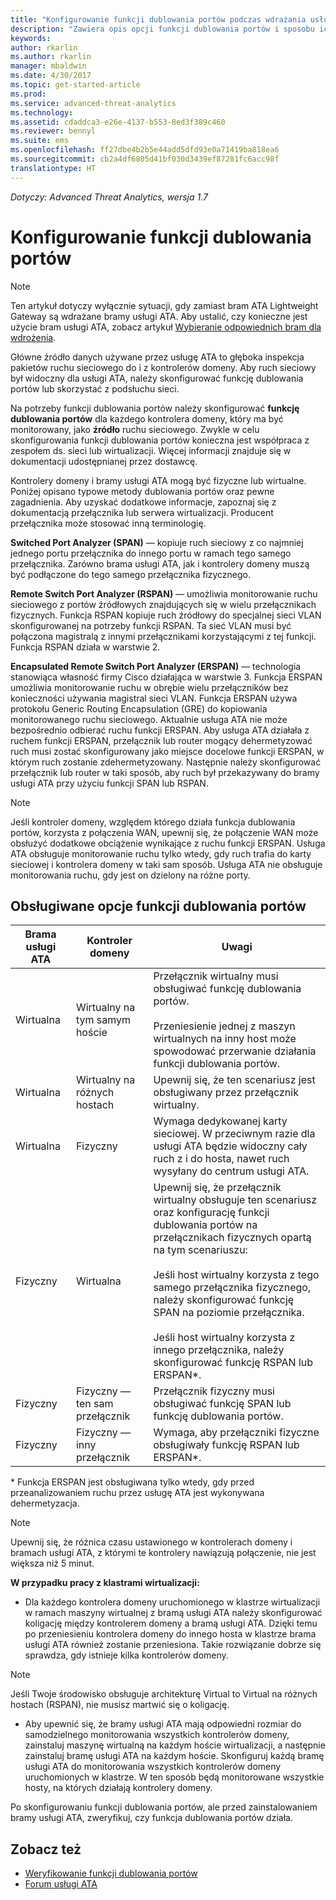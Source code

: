 ```yaml
---
title: "Konfigurowanie funkcji dublowania portów podczas wdrażania usługi Advanced Threat Analytics | Dokumentacja firmy Microsoft"
description: "Zawiera opis opcji funkcji dublowania portów i sposobu ich konfigurowana na potrzeby usługi ATA"
keywords: 
author: rkarlin
ms.author: rkarlin
manager: mbaldwin
ms.date: 4/30/2017
ms.topic: get-started-article
ms.prod: 
ms.service: advanced-threat-analytics
ms.technology: 
ms.assetid: cdaddca3-e26e-4137-b553-8ed3f389c460
ms.reviewer: bennyl
ms.suite: ems
ms.openlocfilehash: ff27dbe4b2b5e44add5dfd93e0a71419ba818ea6
ms.sourcegitcommit: cb2a4df6805d41bf030d3439ef87281fc6acc98f
translationtype: HT
---
```

*Dotyczy: Advanced Threat Analytics, wersja 1.7*



# <a name="configure-port-mirroring"></a>Konfigurowanie funkcji dublowania portów
> [!NOTE] 
> Ten artykuł dotyczy wyłącznie sytuacji, gdy zamiast bram ATA Lightweight Gateway są wdrażane bramy usługi ATA. Aby ustalić, czy konieczne jest użycie bram usługi ATA, zobacz artykuł [Wybieranie odpowiednich bram dla wdrożenia](/advanced-threat-analytics/plan-design/ata-capacity-planning#choosing-the-right-gateway-type-for-your-deployment).
 
Główne źródło danych używane przez usługę ATA to głęboka inspekcja pakietów ruchu sieciowego do i z kontrolerów domeny. Aby ruch sieciowy był widoczny dla usługi ATA, należy skonfigurować funkcję dublowania portów lub skorzystać z podsłuchu sieci.

Na potrzeby funkcji dublowania portów należy skonfigurować **funkcję dublowania portów** dla każdego kontrolera domeny, który ma być monitorowany, jako **źródło** ruchu sieciowego. Zwykle w celu skonfigurowania funkcji dublowania portów konieczna jest współpraca z zespołem ds. sieci lub wirtualizacji.
Więcej informacji znajduje się w dokumentacji udostępnianej przez dostawcę.

Kontrolery domeny i bramy usługi ATA mogą być fizyczne lub wirtualne. Poniżej opisano typowe metody dublowania portów oraz pewne zagadnienia. Aby uzyskać dodatkowe informacje, zapoznaj się z dokumentacją przełącznika lub serwera wirtualizacji. Producent przełącznika może stosować inną terminologię.

**Switched Port Analyzer (SPAN)** — kopiuje ruch sieciowy z co najmniej jednego portu przełącznika do innego portu w ramach tego samego przełącznika. Zarówno brama usługi ATA, jak i kontrolery domeny muszą być podłączone do tego samego przełącznika fizycznego.

**Remote Switch Port Analyzer (RSPAN)** — umożliwia monitorowanie ruchu sieciowego z portów źródłowych znajdujących się w wielu przełącznikach fizycznych. Funkcja RSPAN kopiuje ruch źródłowy do specjalnej sieci VLAN skonfigurowanej na potrzeby funkcji RSPAN. Ta sieć VLAN musi być połączona magistralą z innymi przełącznikami korzystającymi z tej funkcji. Funkcja RSPAN działa w warstwie 2.

**Encapsulated Remote Switch Port Analyzer (ERSPAN)** — technologia stanowiąca własność firmy Cisco działająca w warstwie 3. Funkcja ERSPAN umożliwia monitorowanie ruchu w obrębie wielu przełączników bez konieczności używania magistral sieci VLAN. Funkcja ERSPAN używa protokołu Generic Routing Encapsulation (GRE) do kopiowania monitorowanego ruchu sieciowego. Aktualnie usługa ATA nie może bezpośrednio odbierać ruchu funkcji ERSPAN. Aby usługa ATA działała z ruchem funkcji ERSPAN, przełącznik lub router mogący dehermetyzować ruch musi zostać skonfigurowany jako miejsce docelowe funkcji ERSPAN, w którym ruch zostanie zdehermetyzowany. Następnie należy skonfigurować przełącznik lub router w taki sposób, aby ruch był przekazywany do bramy usługi ATA przy użyciu funkcji SPAN lub RSPAN.

> [!NOTE]
> Jeśli kontroler domeny, względem którego działa funkcja dublowania portów, korzysta z połączenia WAN, upewnij się, że połączenie WAN może obsłużyć dodatkowe obciążenie wynikające z ruchu funkcji ERSPAN.
> Usługa ATA obsługuje monitorowanie ruchu tylko wtedy, gdy ruch trafia do karty sieciowej i kontrolera domeny w taki sam sposób. Usługa ATA nie obsługuje monitorowania ruchu, gdy jest on dzielony na różne porty.

## <a name="supported-port-mirroring-options"></a>Obsługiwane opcje funkcji dublowania portów

|Brama usługi ATA|Kontroler domeny|Uwagi|
|---------------|---------------------|------------------|
|Wirtualna|Wirtualny na tym samym hoście|Przełącznik wirtualny musi obsługiwać funkcję dublowania portów.<br /><br />Przeniesienie jednej z maszyn wirtualnych na inny host może spowodować przerwanie działania funkcji dublowania portów.|
|Wirtualna|Wirtualny na różnych hostach|Upewnij się, że ten scenariusz jest obsługiwany przez przełącznik wirtualny.|
|Wirtualna|Fizyczny|Wymaga dedykowanej karty sieciowej. W przeciwnym razie dla usługi ATA będzie widoczny cały ruch z i do hosta, nawet ruch wysyłany do centrum usługi ATA.|
|Fizyczny|Wirtualna|Upewnij się, że przełącznik wirtualny obsługuje ten scenariusz oraz konfigurację funkcji dublowania portów na przełącznikach fizycznych opartą na tym scenariuszu:<br /><br />Jeśli host wirtualny korzysta z tego samego przełącznika fizycznego, należy skonfigurować funkcję SPAN na poziomie przełącznika.<br /><br />Jeśli host wirtualny korzysta z innego przełącznika, należy skonfigurować funkcję RSPAN lub ERSPAN&#42;.|
|Fizyczny|Fizyczny — ten sam przełącznik|Przełącznik fizyczny musi obsługiwać funkcję SPAN lub funkcję dublowania portów.|
|Fizyczny|Fizyczny — inny przełącznik|Wymaga, aby przełączniki fizyczne obsługiwały funkcję RSPAN lub ERSPAN&#42;.|
&#42; Funkcja ERSPAN jest obsługiwana tylko wtedy, gdy przed przeanalizowaniem ruchu przez usługę ATA jest wykonywana dehermetyzacja.

> [!NOTE]
> Upewnij się, że różnica czasu ustawionego w kontrolerach domeny i bramach usługi ATA, z którymi te kontrolery nawiązują połączenie, nie jest większa niż 5 minut.

**W przypadku pracy z klastrami wirtualizacji:**

-   Dla każdego kontrolera domeny uruchomionego w klastrze wirtualizacji w ramach maszyny wirtualnej z bramą usługi ATA należy skonfigurować koligację między kontrolerem domeny a bramą usługi ATA. Dzięki temu po przeniesieniu kontrolera domeny do innego hosta w klastrze brama usługi ATA również zostanie przeniesiona. Takie rozwiązanie dobrze się sprawdza, gdy istnieje kilka kontrolerów domeny.
> [!NOTE]
> Jeśli Twoje środowisko obsługuje architekturę Virtual to Virtual na różnych hostach (RSPAN), nie musisz martwić się o koligację.
> 
-   Aby upewnić się, że bramy usługi ATA mają odpowiedni rozmiar do samodzielnego monitorowania wszystkich kontrolerów domeny, zainstaluj maszynę wirtualną na każdym hoście wirtualizacji, a następnie zainstaluj bramę usługi ATA na każdym hoście. Skonfiguruj każdą bramę usługi ATA do monitorowania wszystkich kontrolerów domeny uruchomionych w klastrze. W ten sposób będą monitorowane wszystkie hosty, na których działają kontrolery domeny.

Po skonfigurowaniu funkcji dublowania portów, ale przed zainstalowaniem bramy usługi ATA, zweryfikuj, czy funkcja dublowania portów działa.

## <a name="see-also"></a>Zobacz też
- [Weryfikowanie funkcji dublowania portów](validate-port-mirroring.md)
- [Forum usługi ATA](https://social.technet.microsoft.com/Forums/security/home?forum=mata)
